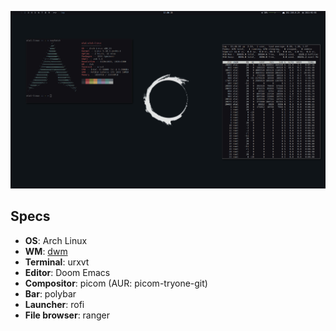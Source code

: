 ![Preview](preview.png)

## Specs
 - **OS**: Arch Linux
 - **WM**: [dwm](http://github.com/E-Almqvist/dwm) 
 - **Terminal**: urxvt
 - **Editor**: Doom Emacs
 - **Compositor**: picom (AUR: picom-tryone-git)
 - **Bar**: polybar
 - **Launcher**: rofi
 - **File browser**: ranger
